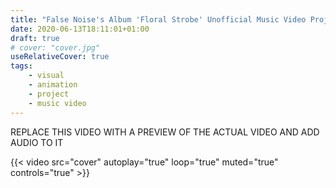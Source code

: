 ```yaml
---
title: "False Noise's Album 'Floral Strobe' Unofficial Music Video Project"
date: 2020-06-13T18:11:01+01:00
draft: true
# cover: "cover.jpg"
useRelativeCover: true
tags: 
    - visual
    - animation
    - project
    - music video
---
```


REPLACE THIS VIDEO WITH A PREVIEW OF THE ACTUAL VIDEO AND ADD AUDIO TO IT

{{< video src="cover" autoplay="true" loop="true" muted="true" controls="true" >}}